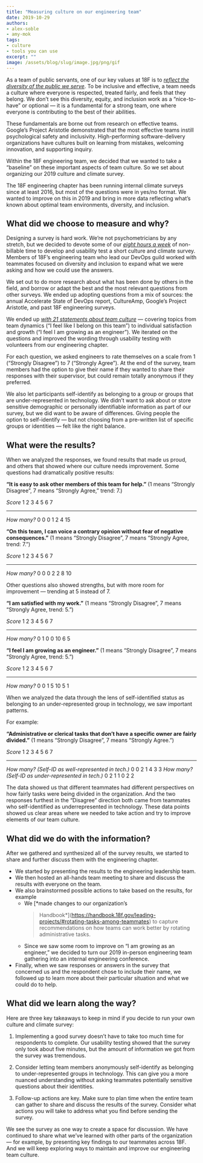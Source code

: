```yaml
---
title: "Measuring culture on our engineering team"
date: 2019-10-29
authors:
- alex-soble
- amy-mok
tags:
- culture
- tools you can use
excerpt: ""
image: /assets/blog/slug/image.jpg/png/gif
---
```


As a team of public servants, one of our key values at 18F is to
[*reflect the diversity of the public we
serve*](https://handbook.18f.gov/tts-history/#our-values). To be
inclusive and effective, a team needs a culture where everyone is
respected, treated fairly, and feels that they belong. We don’t see this
diversity, equity, and inclusion work as a “nice-to-have” or optional —
it is a fundamental for a strong team, one where everyone is
contributing to the best of their abilities.

These fundamentals are borne out from research on effective teams.
Google’s Project Aristotle demonstrated that the most effective teams instill psychological
safety and inclusivity. High-performing software-delivery organizations have cultures built on
learning from mistakes, welcoming innovation, and supporting inquiry.

Within the 18F engineering team, we decided that we wanted to take a
“baseline” on these important aspects of team culture. So we set about
organizing our 2019 culture and climate survey.

The 18F engineering chapter has been running internal climate surveys
since at least 2016, but most of the questions were in yes/no format. We
wanted to improve on this in 2019 and bring in more data reflecting
what’s known about optimal team environments, diversity, and inclusion.

## What did we choose to measure and why?

Designing a survey is hard work. We’re not psychometricians by any
stretch, but we decided to devote some of our [*eight hours a
week*](https://handbook.18f.gov/tock/#how-many-hours-am-i-expected-to-bill-per-week)
of non-billable time to develop and usability test a short culture and
climate survey. Members of 18F’s engineering team who lead our DevOps
guild worked with teammates focused on diversity and inclusion to expand
what we were asking and how we could use the answers.

We set out to do more research about what has been done by others in the
field, and borrow or adapt the best and the most relevant questions from
other surveys. We ended up adopting questions from a mix of sources: the
annual Accelerate State of DevOps report, CultureAmp, Google’s Project
Aristotle, and past 18F engineering surveys.

We ended up [*with 21 statements about team
culture*](https://gist.github.com/alexsoble/305714b7f9bd4bc13af3cc69895b770e)
— covering topics from team dynamics (“I feel like I belong on this
team”) to individual satisfaction and growth (“I feel I am growing as an
engineer”). We iterated on the questions and improved the wording
through usability testing with volunteers from our engineering chapter.

For each question, we asked engineers to rate themselves on a scale from
1 (“Strongly Disagree”) to 7 (“Strongly Agree”). At the end of the
survey, team members had the option to give their name if they wanted to
share their responses with their supervisor, but could remain totally
anonymous if they preferred.

We also let participants self-identify as belonging to a group or groups
that are under-represented in technology. We didn’t want to ask about or
store sensitive demographic or personally identifiable information as
part of our survey, but we did want to be aware of differences. Giving
people the option to self-identify — but not choosing from a pre-written
list of specific groups or identities — felt like the right balance.

## What were the results?

When we analyzed the responses, we found results that made us proud, and
others that showed where our culture needs improvement. Some questions
had dramatically positive results:

**“It is easy to ask other members of this team for help.”** (1 means
“Strongly Disagree”, 7 means “Strongly Agree,” trend: 7.)

  *Score*       1   2   3   4   5   6   7
  ------------- --- --- --- --- --- --- ----
  *How many?*   0   0   0   1   2   4   15

**“On this team, I can voice a contrary opinion without fear of negative
consequences.”** (1 means “Strongly Disagree”, 7 means “Strongly Agree,
trend: 7.”)

  *Score*       1   2   3   4   5   6   7
  ------------- --- --- --- --- --- --- ----
  *How many?*   0   0   0   2   2   8   10

Other questions also showed strengths, but with more room for
improvement — trending at 5 instead of 7.

**“I am satisfied with my work.”** (1 means “Strongly Disagree”, 7 means
“Strongly Agree, trend: 5.”)

  *Score*       1   2   3   4   5    6   7
  ------------- --- --- --- --- ---- --- ---
  *How many?*   0   1   0   0   10   6   5

**“I feel I am growing as an engineer.”** (1 means “Strongly Disagree”,
7 means “Strongly Agree, trend: 5.”)

  *Score*       1   2   3   4   5    6   7
  ------------- --- --- --- --- ---- --- ---
  *How many?*   0   0   1   5   10   5   1

When we analyzed the data through the lens of self-identified status as
belonging to an under-represented group in technology, we saw important
patterns.

For example:

**“Administrative or clerical tasks that don’t have a specific owner are
fairly divided.”** (1 means “Strongly Disagree”, 7 means “Strongly
Agree.”)

  *Score*                                               1   2   3   4   5   6   7
  ----------------------------------------------------- --- --- --- --- --- --- ---
  *How many? (Self-ID as well-represented in tech.)*    0   0   2   1   4   3   3
  *How many? (Self-ID as under-represented in tech.)*   0   2   1   1   0   2   2

The data showed us that different teammates had different perspectives
on how fairly tasks were being divided in the organization. And the two
responses furthest in the “Disagree” direction both came from teammates
who self-identified as underrepresented in technology. These data points
showed us clear areas where we needed to take action and try to improve
elements of our team culture.

## What did we do with the information?

After we gathered and synthesized all of the survey results, we started
to share and further discuss them with the engineering chapter.

-   We started by presenting the results to the engineering leadership team.
-   We then hosted an all-hands team meeting to share and discuss the results with everyone on the team.
-   We also brainstormed possible actions to take based on the results, for example
    -   We [*made changes to our organization’s
        > Handbook*](https://handbook.18f.gov/leading-projects/#rotating-tasks-among-teammates) to capture recommendations on how teams can work better by rotating administrative tasks.
    -   Since we saw some room to improve on “I am growing as an engineer,” we decided to turn our 2019 in-person engineering team gathering into an internal engineering conference.
-   Finally, when we saw responses or answers in the survey that concerned us and the respondent chose to include their name, we followed up to learn more about their particular situation and what we could do to help.

## What did we learn along the way?

Here are three key takeaways to keep in mind if you decide to run your
own culture and climate survey:

1.  Implementing a good survey doesn’t have to take too much time for respondents to complete. Our usability testing showed that the survey only took about five minutes, but the amount of information we got from the survey was tremendous.

2.  Consider letting team members anonymously self-identify as belonging to under-represented groups in technology. This can give you a more nuanced understanding without asking teammates potentially sensitive questions about their identities.

3.  Follow-up actions are key. Make sure to plan time when the entire team can gather to share and discuss the results of the survey. Consider what actions you will take to address what you find before sending the survey.

We see the survey as one way to create a space for discussion. We have
continued to share what we’ve learned with other parts of the
organization — for example, by presenting key findings to our teammates
across 18F. And we will keep exploring ways to maintain and improve our
engineering team culture.
